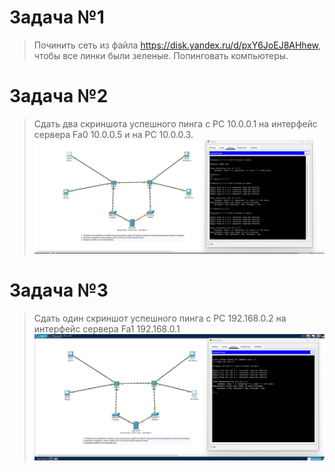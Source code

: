 # Задача №1

> Починить сеть из файла https://disk.yandex.ru/d/pxY6JoEJ8AHhew, чтобы все линки были зеленые. Попинговать компьютеры.

# Задача №2

> Сдать два скриншота успешного пинга с РС 10.0.0.1 на интерфейс сервера Fa0 10.0.0.5 и на PC 10.0.0.3.
![Сдать два скриншота успешного пинга с РС 10.0.0.1 на интерфейс сервера Fa0 10.0.0.5 и на PC 10.0.0.3.](https://github.com/ssasergei/GeekBrains_ComputerNetworks/blob/master/Sem1_Basis/screenshots/ping_10.0.0.1_10.0.0.5_10.0.0.3.png)

# Задача №3

> Сдать один скриншот успешного пинга с РС 192.168.0.2 на интерфейс сервера Fa1 192.168.0.1
![Сдать один скриншот успешного пинга с РС 192.168.0.2 на интерфейс сервера Fa1 192.168.0.1](https://github.com/ssasergei/GeekBrains_ComputerNetworks/blob/master/Sem1_Basis/screenshots/ping_192.168.0.2_192.168.0.1.png)

